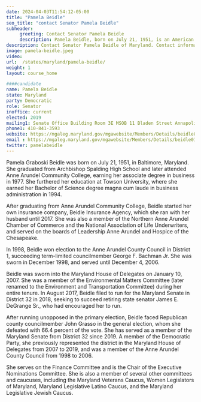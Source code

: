 ```yaml
---
date: 2024-04-03T11:54:12-05:00
title: "Pamela Beidle"
seo_title: "contact Senator Pamela Beidle"
subheader:
     greeting: Contact Senator Pamela Beidle
     description: Pamela Beidle, born on July 21, 1951, is an American politician affiliated with the Democratic Party. She serves as a member of the Maryland State Senate, representing District 32. Beidle assumed office on January 9, 2019.
description: Contact Senator Pamela Beidle of Maryland. Contact information for Pamela Beidle includes email address, phone number, and mailing address.
image: pamela-beidle.jpeg
video:
url:  /states/maryland/pamela-beidle/
weight: 1
layout: course_home

####candidate
name: Pamela Beidle
state: Maryland
party: Democratic
role: Senator
inoffice: current
elected: 2019
mailing1: Senate Office Building Room 3E MSOB 11 Bladen Street Annapolis, MD 21401
phone1: 410-841-3593
website: https://mgaleg.maryland.gov/mgawebsite/Members/Details/beidle01/
email : https://mgaleg.maryland.gov/mgawebsite/Members/Details/beidle01/
twitter: pamelabeidle
---
```


Pamela Graboski Beidle was born on July 21, 1951, in Baltimore, Maryland. She graduated from Archbishop Spalding High School and later attended Anne Arundel Community College, earning her associate degree in business in 1977. She furthered her education at Towson University, where she earned her Bachelor of Science degree magna cum laude in business administration in 1994.

After graduating from Anne Arundel Community College, Beidle started her own insurance company, Beidle Insurance Agency, which she ran with her husband until 2017. She was also a member of the Northern Anne Arundel Chamber of Commerce and the National Association of Life Underwriters, and served on the boards of Leadership Anne Arundel and Hospice of the Chesapeake.

In 1998, Beidle won election to the Anne Arundel County Council in District 1, succeeding term-limited councilmember George F. Bachman Jr. She was sworn in December 1998, and served until December 4, 2006.

Beidle was sworn into the Maryland House of Delegates on January 10, 2007. She was a member of the Environmental Matters Committee (later renamed to the Environment and Transportation Committee) during her entire tenure. In August 2017, Beidle filed to run for the Maryland Senate in District 32 in 2018, seeking to succeed retiring state senator James E. DeGrange Sr., who had encouraged her to run.

After running unopposed in the primary election, Beidle faced Republican county councilmember John Grasso in the general election, whom she defeated with 66.4 percent of the vote. She has served as a member of the Maryland Senate from District 32 since 2019. A member of the Democratic Party, she previously represented the district in the Maryland House of Delegates from 2007 to 2019, and was a member of the Anne Arundel County Council from 1998 to 2006.

She serves on the Finance Committee and is the Chair of the Executive Nominations Committee. She is also a member of several other committees and caucuses, including the Maryland Veterans Caucus, Women Legislators of Maryland, Maryland Legislative Latino Caucus, and the Maryland Legislative Jewish Caucus.
